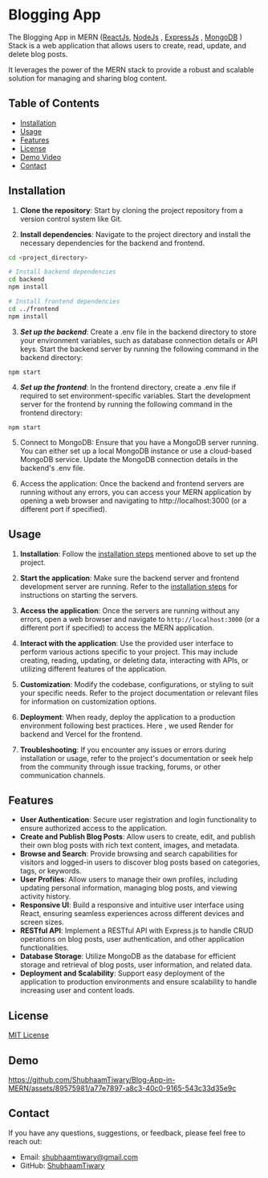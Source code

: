# Blogging App
The Blogging App in MERN ([ReactJs](https://react.dev/), [NodeJs](https://nodejs.org/en) , [ExpressJs](https://expressjs.com/) , [MongoDB](https://www.mongodb.com/) ) Stack is a web application that allows users to create, read, update, and delete blog posts. 

It leverages the power of the MERN stack to provide a robust and scalable solution for managing and sharing blog content.

## Table of Contents

- [Installation](#installation)
- [Usage](#usage)
- [Features](#features)
- [License](#license)
- [Demo Video](#demo)
- [Contact](#contact)

## Installation
1. **Clone the repository**: Start by cloning the project repository from a version control system like Git.
 
2. **Install dependencies**: Navigate to the project directory and install the necessary dependencies for the backend and frontend.
```bash
cd <project_directory>

# Install backend dependencies
cd backend
npm install

# Install frontend dependencies
cd ../frontend
npm install
```
3. ***Set up the backend***: Create a .env file in the backend directory to store your environment variables, such as database connection details or API keys. Start the backend server by running the following command in the backend directory:
```
npm start
```

4. ***Set up the frontend***: In the frontend directory, create a .env file if required to set environment-specific variables. Start the development server for the frontend by running the following command in the frontend directory:
```
npm start
```

5. Connect to MongoDB: Ensure that you have a MongoDB server running. You can either set up a local MongoDB instance or use a cloud-based MongoDB service. Update the MongoDB connection details in the backend's .env file.

6. Access the application: Once the backend and frontend servers are running without any errors, you can access your MERN application by opening a web browser and navigating to http://localhost:3000 (or a different port if specified).

## Usage

1. **Installation**: Follow the [installation steps](#installation) mentioned above to set up the project.

2. **Start the application**: Make sure the backend server and frontend development server are running. Refer to the [installation steps](#installation) for instructions on starting the servers.

3. **Access the application**: Once the servers are running without any errors, open a web browser and navigate to `http://localhost:3000` (or a different port if specified) to access the MERN application.

4. **Interact with the application**: Use the provided user interface to perform various actions specific to your project. This may include creating, reading, updating, or deleting data, interacting with APIs, or utilizing different features of the application.

5. **Customization**: Modify the codebase, configurations, or styling to suit your specific needs. Refer to the project documentation or relevant files for information on customization options.

6. **Deployment**: When ready, deploy the application to a production environment following best practices. Here , we used Render for backend and Vercel for the frontend.

7. **Troubleshooting**: If you encounter any issues or errors during installation or usage, refer to the project's documentation or seek help from the community through issue tracking, forums, or other communication channels.


## Features

- **User Authentication**: Secure user registration and login functionality to ensure authorized access to the application.
- **Create and Publish Blog Posts**: Allow users to create, edit, and publish their own blog posts with rich text content, images, and metadata.
- **Browse and Search**: Provide browsing and search capabilities for visitors and logged-in users to discover blog posts based on categories, tags, or keywords.
- **User Profiles**: Allow users to manage their own profiles, including updating personal information, managing blog posts, and viewing activity history.
- **Responsive UI**: Build a responsive and intuitive user interface using React, ensuring seamless experiences across different devices and screen sizes.
- **RESTful API**: Implement a RESTful API with Express.js to handle CRUD operations on blog posts, user authentication, and other application functionalities.
- **Database Storage**: Utilize MongoDB as the database for efficient storage and retrieval of blog posts, user information, and related data.
- **Deployment and Scalability**: Support easy deployment of the application to production environments and ensure scalability to handle increasing user and content loads.


## License
[MIT License](https://github.com/ShubhaamTiwary/AI-Image-Generation/blob/master/LICENSE)

## Demo


https://github.com/ShubhaamTiwary/Blog-App-in-MERN/assets/89575981/a77e7897-a8c3-40c0-9165-543c33d35e9c



## Contact
If you have any questions, suggestions, or feedback, please feel free to reach out:

- Email: [shubhaamtiwary@gmail.com](mailto:shubhaamtiwary@gmail.com)
- GitHub: [ShubhaamTiwary](https://github.com/ShubhaamTiwary)
